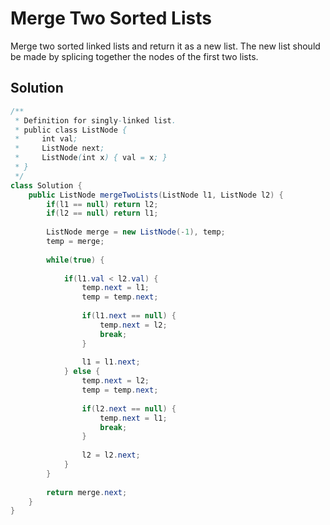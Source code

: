 # Merge Two Sorted Lists

Merge two sorted linked lists and return it as a new list. The new list should be made by splicing together the nodes of the first two lists.

## Solution
```java
/**
 * Definition for singly-linked list.
 * public class ListNode {
 *     int val;
 *     ListNode next;
 *     ListNode(int x) { val = x; }
 * }
 */
class Solution {
    public ListNode mergeTwoLists(ListNode l1, ListNode l2) {
        if(l1 == null) return l2;
        if(l2 == null) return l1;
        
        ListNode merge = new ListNode(-1), temp;
        temp = merge;
        
        while(true) {
            
            if(l1.val < l2.val) {
                temp.next = l1;
                temp = temp.next;
                
                if(l1.next == null) {
                    temp.next = l2;
                    break;
                }
                
                l1 = l1.next;
            } else {
                temp.next = l2;
                temp = temp.next;
                
                if(l2.next == null) {
                    temp.next = l1;
                    break;
                }
                
                l2 = l2.next;
            }  
        }
        
        return merge.next;
    }
}
```
